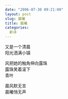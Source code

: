 ```yaml
---
date: "2006-07-30 09:21:00"
layout: post
slug: 晨曦
title: 晨曦
categories:
  新诗
---
```

又是一个清晨  
阳光洒满小镇

风把她的触角伸向露珠  
露珠笑着滚下  
青叶

晨风默无言  
晨曦悄无声
